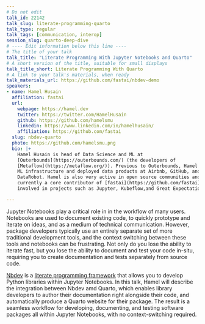 ```yaml
---
# Do not edit
talk_id: 22142
talk_slug: literate-programming-quarto
talk_type: regular
talk_tags: [communication, interop]
session_slug: quarto-deep-dive
# ---- Edit information below this line ----
# The title of your talk
talk_title: "Literate Programming With Jupyter Notebooks and Quarto"
# A short version of the title, suitable for small displays
talk_title_short: Literate Programming With Quarto
# A link to your talk's materials, when ready
talk_materials_url: https://github.com/fastai/nbdev-demo
speakers:
- name: Hamel Husain
  affiliation: fastai
  url:
    webpage: https://hamel.dev
    twitter: https://twitter.com/HamelHusain
    github: https://github.com/hamelsmu
    linkedin: https://www.linkedin.com/in/hamelhusain/
    affiliation: https://github.com/fastai
  slug: nbdev-quarto
  photo: https://github.com/hamelsmu.png
  bio: |+
    Hamel Husain is head of Data Science and ML at
    [Outerbounds](https://outerbounds.com/) (the developers of
    [Metaflow](https://metaflow.org/)). Previous to Outerbounds, Hamel has built
    ML infrastructure and deployed data products at Airbnb, GitHub, and
    DataRobot. Hamel is also very active in open source communities and is
    currently a core contributor of [fastai](https://github.com/fastai), and is
    involved in projects such as Jupyter, Kubeflow,and Great Expectations.

---
```


<!-- ABSTRACT ----
Please write abstract below. You may use simple markdown (links, code style, bold, italics)
-->

Jupyter Notebooks play a critical role in in the workflow of many users. Notebooks are used to document existing code, to quickly prototype and iterate on ideas, and as a medium of technical communication. However, package developers typically use an entirely separate set of more traditional development tools, and the context switching between these tools and notebooks can be frustrating. Not only do you lose the ability to iterate fast, but you lose the ability to document and test your code in-situ, requiring you to create documentation and tests separately from source code.

[Nbdev](https://github.com/fastai/nbdev) is a [literate programming framework](https://en.wikipedia.org/wiki/Literate_programming) that allows you to develop Python libraries within Jupyter Notebooks. In this talk, Hamel will describe the integration between Nbdev amd Quarto, which enables library developers to author their documentation right alongside their code, and automatically produce a Quarto website for their package. The result is a seamless workflow for developing, documenting, and testing software packages all within Jupyter Notebooks, with no context-switching required.


